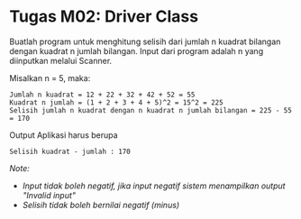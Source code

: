 # Tugas M02: Driver Class

Buatlah program untuk menghitung selisih dari jumlah n kuadrat bilangan dengan kuadrat n jumlah bilangan. Input dari program adalah n yang diinputkan melalui Scanner. 

Misalkan n = 5, maka:
```
Jumlah n kuadrat = 12 + 22 + 32 + 42 + 52 = 55
Kuadrat n jumlah = (1 + 2 + 3 + 4 + 5)^2 = 15^2 = 225
Selisih jumlah n kuadrat dengan n kuadrat n jumlah bilangan = 225 - 55 = 170
```

Output Aplikasi harus berupa 

```
Selisih kuadrat - jumlah : 170
```

_Note:_
 * _Input tidak boleh negatif, jika input negatif sistem menampilkan output "Invalid input"_
 * _Selisih tidak boleh bernilai negatif (minus)_